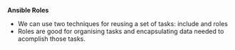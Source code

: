 **Ansible Roles**

- We can use two techniques for reusing a set of tasks: include and roles
- Roles are good for organising tasks and encapsulating data needed to acomplish those tasks.

